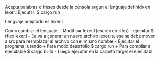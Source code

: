 Acepta palabras o frases desde la consola segun el lenguaje definido en lexer.l
Ejecutar: $ cargo run

Lenguaje aceptado en lexer.l

Como cambiar el lenguaje:
	- Modificar lexer.l (escrito en rflex)
 	- ejecutar $ rflex lexer.l
 	- Se va a generar un nuevo archivo lexer.rs, ese se debe mover a src para reemplazar al archivo con el mismo nombre
 	- Ejecutar el programa, usando
	+ Para modo desarrollo $ cargo run
 	+ Para compilar a ejecutable $ cargo build
 	- Luego ejecutar en la carpeta target el ejecutabl
